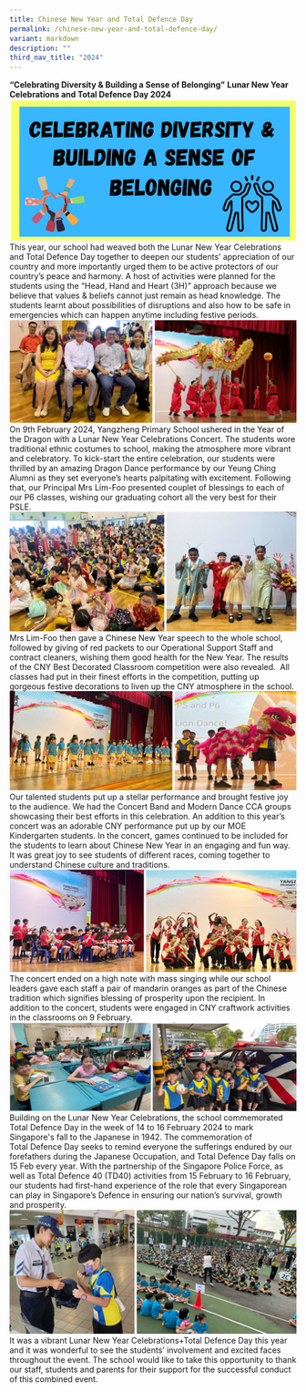 ```yaml
---
title: Chinese New Year and Total Defence Day
permalink: /chinese-new-year-and-total-defence-day/
variant: markdown
description: ""
third_nav_title: "2024"
---
```

**“Celebrating Diversity & Building a Sense of Belonging”**
**Lunar New Year Celebrations and Total Defence Day 2024**
![](/images/2024%20Events/CNYTDD/1.png)
This year, our school had weaved both the Lunar New Year Celebrations and Total Defence Day together to deepen our students’ appreciation of our country and more importantly urged them to be active protectors of our country’s peace and harmony. A host of activities were planned for the students using the “Head, Hand and Heart (3H)” approach because we believe that values & beliefs cannot just remain as head knowledge. The students learnt about possibilities of disruptions and also how to be safe in emergencies which can happen anytime including festive periods.
![](/images/2024%20Events/CNYTDD/2.png)
On 9th February 2024, Yangzheng Primary School ushered in the Year of the Dragon with a Lunar New Year Celebrations Concert. The students wore traditional ethnic costumes to school, making the atmosphere more vibrant and celebratory. To kick-start the entire celebration, our students were thrilled by an amazing Dragon Dance performance by our Yeung Ching Alumni as they set everyone’s hearts palpitating with excitement. Following that, our Principal Mrs Lim-Foo presented couplet of blessings to each of our P6 classes, wishing our graduating cohort all the very best for their PSLE.
![](/images/2024%20Events/CNYTDD/3.png)
Mrs Lim-Foo then gave a Chinese New Year speech to the whole school, followed by giving of red packets to our Operational Support Staff and contract cleaners, wishing them good health for the New Year. The results of the CNY Best Decorated Classroom competition were also revealed.  All classes had put in their finest efforts in the competition, putting up gorgeous festive decorations to liven up the CNY atmosphere in the school.
![](/images/2024%20Events/CNYTDD/4.png)
Our talented students put up a stellar performance and brought festive joy to the audience. We had the Concert Band and Modern Dance CCA groups showcasing their best efforts in this celebration. An addition to this year’s concert was an adorable CNY performance put up by our MOE Kindergarten students. In the concert, games continued to be included for the students to learn about Chinese New Year in an engaging and fun way. It was great joy to see students of different races, coming together to understand Chinese culture and traditions.
![](/images/2024%20Events/CNYTDD/5.png)
The concert ended on a high note with mass singing while our school leaders gave each staff a pair of mandarin oranges as part of the Chinese tradition which signifies blessing of prosperity upon the recipient. In addition to the concert, students were engaged in CNY craftwork activities in the classrooms on 9 February.
![](/images/2024%20Events/CNYTDD/6.png)
Building on the Lunar New Year Celebrations, the school commemorated Total Defence Day in the week of 14 to 16 February 2024 to mark Singapore's fall to the Japanese in 1942. The commemoration of Total Defence Day seeks to remind everyone the sufferings endured by our forefathers during the Japanese Occupation, and Total Defence Day falls on 15 Feb every year. With the partnership of the Singapore Police Force, as well as Total Defence 40 (TD40) activities from 15 February to 16 February, our students had first-hand experience of the role that every Singaporean can play in Singapore’s Defence in ensuring our nation’s survival, growth and prosperity.
![](/images/2024%20Events/CNYTDD/7.png)
It was a vibrant Lunar New Year Celebrations+Total Defence Day this year and it was wonderful to see the students’ involvement and excited faces throughout the event. The school would like to take this opportunity to thank our staff, students and parents for their support for the successful conduct of this combined event.

